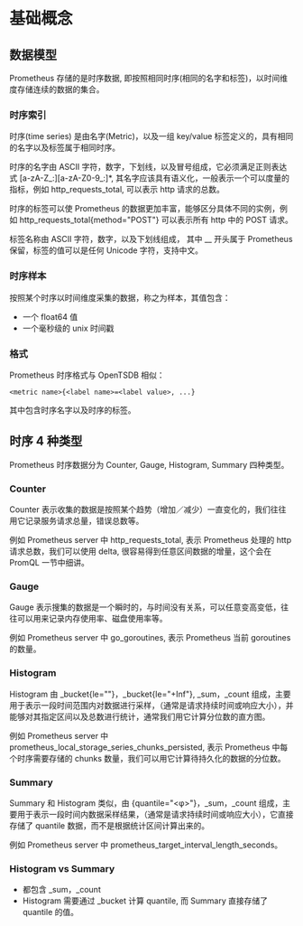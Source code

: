 # 基础概念

## 数据模型

Prometheus 存储的是时序数据, 即按照相同时序(相同的名字和标签)，以时间维度存储连续的数据的集合。

### 时序索引

时序(time series) 是由名字(Metric)，以及一组 key/value 标签定义的，具有相同的名字以及标签属于相同时序。

时序的名字由 ASCII 字符，数字，下划线，以及冒号组成，它必须满足正则表达式 [a-zA-Z_:][a-zA-Z0-9_:]*, 其名字应该具有语义化，一般表示一个可以度量的指标，例如 http_requests_total, 可以表示 http 请求的总数。

时序的标签可以使 Prometheus 的数据更加丰富，能够区分具体不同的实例，例如 http_requests_total{method="POST"} 可以表示所有 http 中的 POST 请求。

标签名称由 ASCII 字符，数字，以及下划线组成， 其中 __ 开头属于 Prometheus 保留，标签的值可以是任何 Unicode 字符，支持中文。

### 时序样本

按照某个时序以时间维度采集的数据，称之为样本，其值包含：

* 一个 float64 值
* 一个毫秒级的 unix 时间戳

### 格式

Prometheus 时序格式与 OpenTSDB 相似：

    <metric name>{<label name>=<label value>, ...}

其中包含时序名字以及时序的标签。

## 时序 4 种类型

Prometheus 时序数据分为 Counter, Gauge, Histogram, Summary 四种类型。

### Counter

Counter 表示收集的数据是按照某个趋势（增加／减少）一直变化的，我们往往用它记录服务请求总量，错误总数等。

例如 Prometheus server 中 http_requests_total, 表示 Prometheus 处理的 http 请求总数，我们可以使用 delta, 很容易得到任意区间数据的增量，这个会在 PromQL 一节中细讲。

### Gauge

Gauge 表示搜集的数据是一个瞬时的，与时间没有关系，可以任意变高变低，往往可以用来记录内存使用率、磁盘使用率等。

例如 Prometheus server 中 go_goroutines, 表示 Prometheus 当前 goroutines 的数量。

### Histogram

Histogram 由 <basename>_bucket{le="<upper inclusive bound>"}，<basename>_bucket{le="+Inf"}, <basename>_sum，<basename>_count 组成，主要用于表示一段时间范围内对数据进行采样，（通常是请求持续时间或响应大小），并能够对其指定区间以及总数进行统计，通常我们用它计算分位数的直方图。

例如 Prometheus server 中 prometheus_local_storage_series_chunks_persisted, 表示 Prometheus 中每个时序需要存储的 chunks 数量，我们可以用它计算待持久化的数据的分位数。

### Summary

Summary 和 Histogram 类似，由 <basename>{quantile="<φ>"}，<basename>_sum，<basename>_count 组成，主要用于表示一段时间内数据采样结果，（通常是请求持续时间或响应大小），它直接存储了 quantile 数据，而不是根据统计区间计算出来的。

例如 Prometheus server 中 prometheus_target_interval_length_seconds。

### Histogram vs Summary

* 都包含 <basename>_sum，<basename>_count
* Histogram 需要通过 <basename>_bucket 计算 quantile, 而 Summary 直接存储了 quantile 的值。



